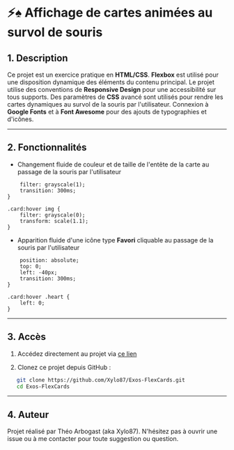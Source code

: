 
# ⚡♠️ Affichage de cartes animées au survol de souris

## 1. Description
Ce projet est un exercice pratique en **HTML/CSS**.
**Flexbox** est utilisé pour une disposition dynamique des éléments du contenu principal.
Le projet utilise des conventions de **Responsive Design** pour une accessibilité sur tous supports.
Des paramètres de **CSS** avancé sont utilisés pour rendre les cartes dynamiques au survol de la souris par l'utilisateur.
Connexion à **Google Fonts** et à **Font Awesome** pour des ajouts de typographies et d'icônes.

---

## 2. Fonctionnalités
- Changement fluide de couleur et de taille de l'entête de la carte au passage de la souris par l'utilisateur

```.card-header img {
    filter: grayscale(1);
    transition: 300ms;
}

.card:hover img {
    filter: grayscale(0);
    transform: scale(1.1);
}
```

- Apparition fluide d'une icône type **Favori** cliquable au passage de la souris par l'utilisateur

```.heart {
    position: absolute;
    top: 0;
    left: -40px;
    transition: 300ms;
}

.card:hover .heart {
    left: 0;
}
```

---

## 3. Accès
1. Accédez directement au projet via [ce lien](https://xylo87.github.io/Exos-FlexCards/)

2. Clonez ce projet depuis GitHub :
```bash
   git clone https://github.com/Xylo87/Exos-FlexCards.git
   cd Exos-FlexCards
```
---

## 4. Auteur
Projet réalisé par Théo Arbogast (aka Xylo87).
N'hésitez pas à ouvrir une issue ou à me contacter pour toute suggestion ou question.